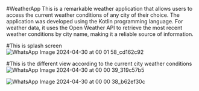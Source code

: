 #WeatherApp
This is a remarkable weather application that allows users to access the current weather conditions of any city of their choice. The application was developed using the Kotlin programming language. For weather data, it uses the Open Weather API to retrieve the most recent weather conditions by city name, making it a reliable source of information.

#This is splash screen
![WhatsApp Image 2024-04-30 at 00 01 58_cd162c92](https://github.com/cpon143/WeatherApp/assets/97501508/d201f9a2-45ad-4b5c-b305-e3f4e8e8f4da)

#This is the different view according to the current city weather conditions
![WhatsApp Image 2024-04-30 at 00 00 39_319c57b5](https://github.com/cpon143/WeatherApp/assets/97501508/8b25e0bd-b821-414c-89ec-87172011ff41)

![WhatsApp Image 2024-04-30 at 00 00 38_b62ef30c](https://github.com/cpon143/WeatherApp/assets/97501508/8a70ac04-6a85-41f6-9263-8fa05f584260)


